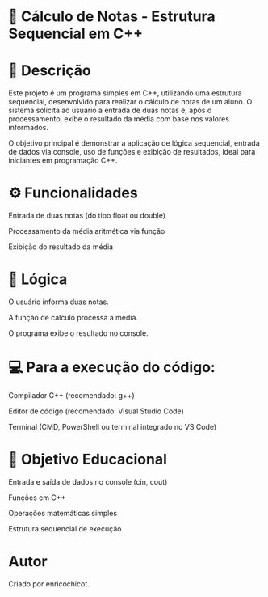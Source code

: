 # 📘 Cálculo de Notas - Estrutura Sequencial em C++
# 📄 Descrição
Este projeto é um programa simples em C++, utilizando uma estrutura sequencial, desenvolvido para realizar o cálculo de notas de um aluno. O sistema solicita ao usuário a entrada de duas notas e, após o processamento, exibe o resultado da média com base nos valores informados.

O objetivo principal é demonstrar a aplicação de lógica sequencial, entrada de dados via console, uso de funções e exibição de resultados, ideal para iniciantes em programação C++.

# ⚙️ Funcionalidades
Entrada de duas notas (do tipo float ou double)

Processamento da média aritmética via função

Exibição do resultado da média

# 🧠 Lógica
O usuário informa duas notas.

A função de cálculo processa a média.

O programa exibe o resultado no console.

# 💻 Para a execução do código:

Compilador C++ (recomendado: g++)

Editor de código (recomendado: Visual Studio Code)

Terminal (CMD, PowerShell ou terminal integrado no VS Code)

# 🧪 Objetivo Educacional
Entrada e saída de dados no console (cin, cout)

Funções em C++

Operações matemáticas simples

Estrutura sequencial de execução

# Autor 
Criado por enricochicot.
